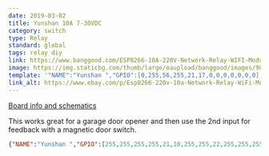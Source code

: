 ```yaml
---
date: 2019-03-02
title: Yunshan 10A 7-30VDC
category: switch
type: Relay
standard: global
tags: relay diy
link: https://www.banggood.com/ESP8266-10A-220V-Network-Relay-WIFI-Module-Input-DC-7V30V-p-1089200.html
image: https://img.staticbg.com/thumb/large/oaupload/banggood/images/9C/4F/be1cc42e-0a08-4a00-b097-8c001600f677.JPG
template: '"NAME":"Yunshan ","GPIO":[0,255,56,255,21,17,0,0,0,0,0,0,0],"FLAG":0,"BASE":33'
link_alt: https://www.ebay.com/p/Esp8266-220v-10a-Network-Relay-WiFi-Module/1369583381
---
```

[Board info and schematics](https://ucexperiment.wordpress.com/2016/12/18/yunshan-esp8266-250v-15a-acdc-network-wifi-relay-module/)

This works great for a garage door opener and then use the 2nd input for feedback with a magnetic door switch.

```json
{"NAME":"Yunshan ","GPIO":[255,255,255,255,21,10,255,255,22,255,255,255,255],"FLAG":0,"BASE":18}
```

